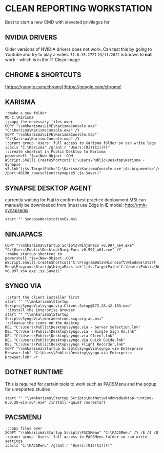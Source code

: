 # CLEAN REPORTING WORKSTATION #
Best to start a new CMD with elevated privileges for

## NVIDIA DRIVERS ##
Older versions of NVIDIA drivers does not work. Can test this by going to Youtube and try to play a video.
`31.0.15.2727` `23/11/2022` is known to **not** work - which is in the IT Clean image

## CHROME & SHORTCUTS ##
[https://google.com/chrome](https://google.com/chrome)



## KARISMA ##
```
::make a new folder
MD C:\Karisma
::copy the necessary files over 
COPY "\\mhkarisma\LIVE\KarismaConsole.exe" "C:\Karisma\KarismaConsole.exe" /Y
COPY "\\mhkarisma\LIVE\KarismaConsole.map" "C:\Karisma\KarismaConsole.map" /Y
::grant group 'Users' full access to Karisma folder so can write logs
icacls "C:\Karisma" /grant:r "Users:(OI)(CI)(F)"
::create shortcut in Public Desktop to Karisma
powershell "$s=(New-Object -COM WScript.Shell).CreateShortcut('C:\Users\Public\Desktop\Karisma - Synapse v5.lnk');$s.TargetPath='C:\Karisma\KarismaConsole.exe';$s.Arguments='/server:mhkarisma /port:40100 /pacsclient:synapse5';$s.Save()"
```

## SYNAPSE DESKTOP AGENT ##
currently waiting for Fuji to confirm best practice deployment
MSI can manually be downloaded from (must use Edge in IE mode):
	[http://rmh-synapse/ex](http://rmh-synapse/ex)
```
start "" SynapseWorkstationEx.msi
```

## NINJAPACS ##
```
COPY "\\mhkarisma\Startup Scripts\NinjaPacs v0.997_x64.exe" "C:\Users\Public\Desktop\NinjaPacs v0.997_x64.exe" /Y
::make startup shortcut to 
powershell "$s=(New-Object -COM WScript.Shell).CreateShortcut('C:\ProgramData\Microsoft\Windows\Start Menu\Programs\StartUp\NinjaPacs.lnk');$s.TargetPath='C:\Users\Public\Desktop\NinjaPacs v0.997_x64.exe';$s.Save()"
```

## SYNGO VIA ##
```
::start the client installer first
start "" "\\mhkarisma\Startup Scripts\SyngoVia\syngo.via.Client.Setup@172.28.42.103.exe"
::install the Enterprise Browser
start "" "\\mhkarisma\Startup Scripts\SyngoVia\rmhradentcon.ssg.org.au.msi"
::cleanup the icons on the desktop
DEL "C:\Users\Public\Desktop\syngo.via - Server Selection.lnk"
DEL "C:\Users\Public\Desktop\syngo.via - Single Sign On.lnk"
DEL "C:\Users\Public\Desktop\syngo.via Client.lnk"
DEL "C:\Users\Public\Desktop\syngo.via Quick Guide.lnk"
DEL "C:\Users\Public\Desktop\syngo Flight Recorder.lnk"
COPY "\\mhkarisma\Startup Scripts\SyngoVia\syngo.via Enterprise Browser.lnk" "C:\Users\Public\Desktop\syngo.via Enterprise Browser.lnk" /Y
```

## DOTNET RUNTIME ##
This is required for certain tools to work such as PACSMenu and the popup for unreported studies
```
start "" "\\mhkarisma\Startup Scripts\DotNet\windowsdesktop-runtime-6.0.28-win-x64.exe" /install /quiet /norestart
```

## PACSMENU ##
```
::copy files over
XCOPY "\\mhkarisma\Startup Scripts\PACSMenu" "C:\PACSMenu" /Y /E /I /Q
::grant group 'Users' full access to PACSMenu folder so can write settings
icacls "C:\PACSMenu" /grant:r "Users:(OI)(CI)(F)"
```

